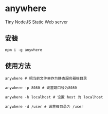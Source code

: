 # anywhere
Tiny NodeJS Static Web server

## 安装

```
npm i -g anywhere
```

## 使用方法

```
anywhere # 把当前文件夹作为静态服务器根目录

anywhere -p 8080 # 设置端口号为8080

anywhere -h localhost # 设置 host 为 localhost

anywhere -d /user # 设置根目录为 /user

```